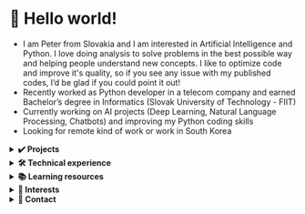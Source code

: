 # 👋 Hello world!
 - I am Peter from Slovakia and I am interested in Artificial Intelligence and Python. I love doing analysis to solve problems in the best possible way and helping people understand new concepts. I like to optimize code and improve it's quality, so if you see any issue with my published codes, I’d be glad if you could point it out!
 - Recently worked as Python developer in a telecom company and earned Bachelor’s degree in Informatics (Slovak University of Technology - FIIT)
 - Currently working on AI projects (Deep Learning, Natural Language Processing, Chatbots) and improving my Python coding skills
 - Looking for remote kind of work or work in South Korea

<details>
 <summary><b>✔️ Projects</b></summary>

 #### **Interactive tutorials in machine learning (2018)**
 <img src="https://github.com/FrizzLi/Machine-Learning/blob/master/Dash_app3.jpg" align="right" width="300" height="192"/>
 <p align="justify">Created a web application that provides interactive and extensive visualizations of Naive Bayes classifier allowing us to deeply track its computational processes. Used a freshly released Dash framework in which the functionalities I used were not documented well yet. Along with this, I’ve explained the fundamentals of ML in Bachelor's thesis and created an introductory tutorial for machine learning text classification methods in ipynb document. (Python, Dash framework, Jupyter Notebook, HTML, CSS)</p>

 #### **Artificial Intelligence algorithms (2020)**
 <img src="https://github.com/FrizzLi/Artificial-Intelligence/blob/master/animation.gif" align='right' width='300' height='158'/>
 <p align="justify">Created an app that produces GIF animation that visualizes: creation of map in Zen garden approach, shortest path visiting all destinations, deducing new facts from facts that are being collected at certain destinations. The intention behind this project was to improve Python coding skills while practising implementation of some of the most widely mentioned algorithms in AI that don't use machine learning techniques. (Python)</p>

 #### **Deep Learning (?)**
 </details>

<details>
 <summary><b>🛠️ Technical experience</b></summary>

  - **Tools:** VSCode, PyCharm, Git, GitHub, Jupyter, Heroku
  - **Languages:** Python, C/C++, Java, JavaScript, HTML, CSS, PostgreSQL
  - **Technologies:** NumPy, Pandas, Matplotlib, Sklearn, Tensorflow, spaCy, Dash, Google/Youtube/Discord APIs

[![Top Langs](https://github-readme-stats.vercel.app/api/top-langs/?username=frizzli&layout=compact&hide=html)](https://github.com/anuraghazra/github-readme-stats)
</details>

<details>
 <summary><b>📚 Learning resources</b></summary>
 
 #### Books:
 ✔️ Programming in Python 3 (Mark Summerfield)  
 ✔️ Building Chatbots with Python (Sumit Raj)  
 📝 Hands-on Machine Learning with Scikit-Learn, Keras & Tensorflow (Aurélien Géron)  

 #### Courses:
 ✔️ Machine Learning (60 hrs)  
 ✔️ Machine Learning: Classification (20 hrs)  
 ✔️ Learning How to Learn (15 hrs)  
 ✔️ AI For Everyone (6 hrs)  
 📝 Deep Learning Specialization (80 hrs)  
 📝 Natural Language Processing Specialization (80 hrs)  
 📝 DeepLearning.AI TensorFlow Developer Professional Certificate (80 hrs)  

 #### Youtube channels:
 📝 Sentdex, Corey Shafer, Python Programmer, Real Python, Data School, Freecodecamp, Tech With Tim, CS Dojo, TechLead, Daniel Bourke
</details>

<details>
 <summary><b>💎 Interests</b></summary>

  - AI, Games, Guitar
  - English, Korean, German
  - Photography, Video/Image editing
  - Exercising, Healthy food, Psychology
</details>

<details>
 <summary><b>💬 Contact</b></summary>

 If you want to know more or you just want to ask me something, feel free to do so! I’ll be happy to help.  
 You can write me on P.Markus1337@gmail.com or reach me here:

[<img src='https://cdn.jsdelivr.net/npm/simple-icons@3.0.1/icons/linkedin.svg' alt='linkedin' height='40'>](https://www.linkedin.com/in/pmarkus2/)  [<img src='https://cdn.jsdelivr.net/npm/simple-icons@3.0.1/icons/instagram.svg' alt='instagram' height='40'>](https://www.instagram.com/Elshak1337/)  [<img src='https://cdn.jsdelivr.net/npm/simple-icons@3.0.1/icons/youtube.svg' alt='YouTube' height='40'>](https://www.youtube.com/channel/UCZNX8ott8G_Fhu39ReKOYuQ)  [<img src='https://cdn.jsdelivr.net/npm/simple-icons@3.0.1/icons/steam.svg' alt='steam' height='40'>](https://steamcommunity.com/profiles/76561198074783974)  [<img src='https://cdn.jsdelivr.net/npm/simple-icons@3.0.1/icons/discord.svg' alt='discord' height='40'>](https://discord.gg/pdGDJbR)  
</details>
